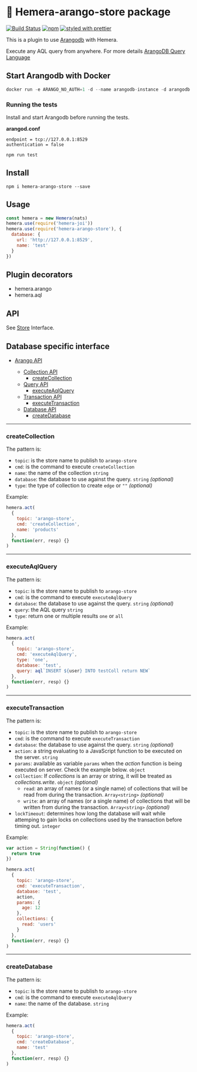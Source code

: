 # :avocado: Hemera-arango-store package

[![Build Status](https://travis-ci.org/hemerajs/hemera-arango-store.svg?branch=master)](https://travis-ci.org/hemerajs/hemera-arango-store)
[![npm](https://img.shields.io/npm/v/hemera-arango-store.svg?maxAge=3600)](https://www.npmjs.com/package/hemera-arango-store)
[![styled with prettier](https://img.shields.io/badge/styled_with-prettier-ff69b4.svg)](#badge)

This is a plugin to use [Arangodb](https://github.com/arangodb) with Hemera.

Execute any AQL query from anywhere. For more details [ArangoDB Query Language](https://www.arangodb.com/why-arangodb/sql-aql-comparison/)

## Start Arangodb with Docker

```js
docker run -e ARANGO_NO_AUTH=1 -d --name arangodb-instance -d arangodb -p 8529:8529
```

### Running the tests

Install and start Arangodb before running the tests.

**arangod.conf**

```
endpoint = tcp://127.0.0.1:8529
authentication = false
```

```
npm run test
```

## Install

```
npm i hemera-arango-store --save
```

## Usage

```js
const hemera = new Hemera(nats)
hemera.use(require('hemera-joi'))
hemera.use(require('hemera-arango-store'), {
  database: {
    url: 'http://127.0.0.1:8529',
    name: 'test'
  }
})
```

## Plugin decorators

* hemera.arango
* hemera.aql

## API

See [Store](https://github.com/hemerajs/hemera/tree/master/packages/hemera-store) Interface.

## Database specific interface

* [Arango API](#arango-api)

  * [Collection API](#collection-api)
    * [createCollection](#createcollection)
  * [Query API](#query-api)
    * [executeAqlQuery](#executeaqlquery)
  * [Transaction API](#transaction-api)
    * [executeTransaction](#executetransaction)
  * [Database API](#database-api)
    * [createDatabase](#createdatabase)

---

### createCollection

The pattern is:

* `topic`: is the store name to publish to `arango-store`
* `cmd`: is the command to execute `createCollection`
* `name`: the name of the collection `string`
* `database`: the database to use against the query. `string` _(optional)_
* `type`: the type of collection to create `edge` or `""` _(optional)_

Example:

```js
hemera.act(
  {
    topic: 'arango-store',
    cmd: 'createCollection',
    name: 'products'
  },
  function(err, resp) {}
)
```

---

### executeAqlQuery

The pattern is:

* `topic`: is the store name to publish to `arango-store`
* `cmd`: is the command to execute `executeAqlQuery`
* `database`: the database to use against the query. `string` _(optional)_
* `query`: the AQL query `string`
* `type`: return one or multiple results `one` or `all`

Example:

```js
hemera.act(
  {
    topic: 'arango-store',
    cmd: 'executeAqlQuery',
    type: 'one',
    database: 'test',
    query: aql`INSERT ${user} INTO testColl return NEW`
  },
  function(err, resp) {}
)
```

---

### executeTransaction

The pattern is:

* `topic`: is the store name to publish to `arango-store`
* `cmd`: is the command to execute `executeTransaction`
* `database`: the database to use against the query. `string` _(optional)_
* `action`: a string evaluating to a JavaScript function to be executed on the server. `string`
* `params`: available as variable `params` when the _action_ function is being executed on server. Check the example below. `object`
* `collection`: If _collections_ is an array or string, it will be treated as _collections.write_. `object` _(optional)_
  * `read`: an array of names (or a single name) of collections that will be read from during the transaction. `Array<string>` _(optional)_
  * `write`: an array of names (or a single name) of collections that will be written from during the transaction. `Array<string>` _(optional)_
* `lockTimeout`: determines how long the database will wait while attemping to gain locks on collections used by the transaction before timing out.
  `integer`

Example:

```js
var action = String(function() {
  return true
})

hemera.act(
  {
    topic: 'arango-store',
    cmd: 'executeTransaction',
    database: 'test',
    action,
    params: {
      age: 12
    },
    collections: {
      read: 'users'
    }
  },
  function(err, resp) {}
)
```

---

### createDatabase

The pattern is:

* `topic`: is the store name to publish to `arango-store`
* `cmd`: is the command to execute `executeAqlQuery`
* `name`: the name of the database. `string`

Example:

```js
hemera.act(
  {
    topic: 'arango-store',
    cmd: 'createDatabase',
    name: 'test'
  },
  function(err, resp) {}
)
```
